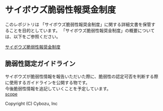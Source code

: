 サイボウズ脆弱性報奨金制度
====
このレポジトリは 「サイボウズ脆弱性報奨金制度」に関する詳細文書を保管することを目的としています。
「サイボウズ脆弱性報奨金制度」の概要については、以下をご参照ください。

[サイボウズ脆弱性報奨金制度](http://cybozu.co.jp/company/security/bug-bounty/)

## 脆弱性認定ガイドライン
サイボウズが脆弱性情報を報告いただいた際に、脆弱性の認定可否を判断する際に使用するガイドラインを公開する物です。  
今後脆弱性情報を追記していくことを予定しています。  
[scope](scope/)

Copyright (C) Cybozu, Inc